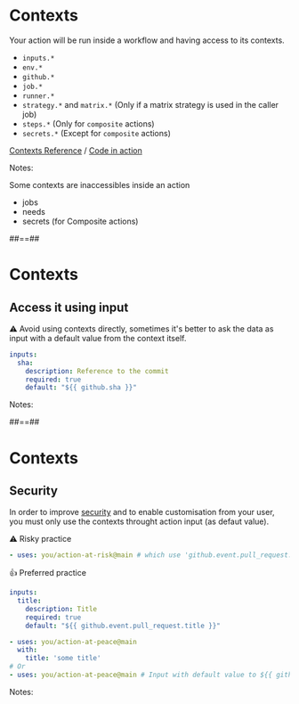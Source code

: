 <!-- .slide: -->

# Contexts

Your action will be run inside a workflow and having access to its contexts.

- `inputs.*`
- `env.*`
- `github.*`
- `job.*`
- `runner.*`
- `strategy.*` and `matrix.*` (Only if a matrix strategy is used in the caller job)
- `steps.*` (Only for `composite` actions)
- `secrets.*` (Except for `composite` actions)
<!-- .element: class="list-fragment" -->

[Contexts Reference](https://docs.github.com/en/actions/learn-github-actions/contexts)
/
[Code in action](https://github.com/sfeir-open-source/sfeir-school-github-action-dev/blob/main/.github/workflows/interactions.yaml)
<!-- .element: class="credits" -->

Notes:

Some contexts are inaccessibles inside an action

- jobs
- needs
- secrets (for Composite actions)

##==##

<!-- .slide: class="with-code" -->

# Contexts

## Access it using input

⚠️ Avoid using contexts directly, sometimes it's better to ask the data as input with a default value from the context itself.

```yaml [5]
inputs:
  sha:
    description: Reference to the commit
    required: true
    default: "${{ github.sha }}"
```

Notes:


##==##

<!-- .slide: class="with-code" -->

# Contexts

## Security

In order to improve [security](https://docs.github.com/en/actions/security-guides/security-hardening-for-github-actions#understanding-the-risk-of-script-injections) and to enable customisation from your user, you must only use the contexts throught action input (as defaut value).

⚠️ Risky practice

```yaml
- uses: you/action-at-risk@main # which use 'github.event.pull_request.title' directly
```

👍 Preferred practice

```yaml
inputs:
  title:
    description: Title
    required: true
    default: "${{ github.event.pull_request.title }}"
```

```yaml
- uses: you/action-at-peace@main
  with:
    title: 'some title'
# Or
- uses: you/action-at-peace@main # Input with default value to ${{ github.event.pull_request.title }}
```

Notes:

